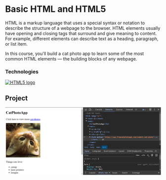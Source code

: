 # Basic HTML and HTML5
HTML is a markup language that uses a special 
syntax or notation to describe the structure 
of a webpage to the browser. HTML elements 
usually have opening and closing tags that 
surround and give meaning to content. 
For example, different elements can 
describe text as a heading, paragraph, or list item.

In this course, you'll build a cat photo 
app to learn some of the most common 
HTML elements — the building blocks of any webpage.

### Technologies

<div>
  <a href="https://html.spec.whatwg.org/multipage/" target="_blank">
    <img src="https://upload.wikimedia.org/wikipedia/commons/6/61/HTML5_logo_and_wordmark.svg" alt="HTML5 logo" 
    width="100" height="100">
  </a>
</div>

## Project
<div>
  <a href="https://github.com/AndriiKot/HTML__Basic__FreeCodeCamp">
  <img src='https://github.com/AndriiKot/HTML__Basic__FreeCodeCamp/blob/main/___title___/CatPhotoApp__img__.png' 
  alt="Cat Photo App">
  </a>
</div>



